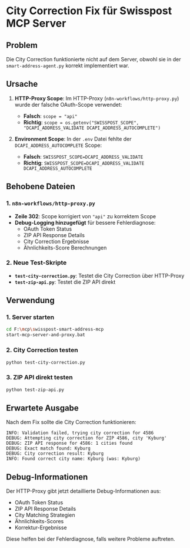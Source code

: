 # City Correction Fix für Swisspost MCP Server

## Problem
Die City Correction funktionierte nicht auf dem Server, obwohl sie in der `smart-address-agent.py` korrekt implementiert war.

## Ursache
1. **HTTP-Proxy Scope**: Im HTTP-Proxy (`n8n-workflows/http-proxy.py`) wurde der falsche OAuth-Scope verwendet:
   - **Falsch**: `scope = "api"`
   - **Richtig**: `scope = os.getenv("SWISSPOST_SCOPE", "DCAPI_ADDRESS_VALIDATE DCAPI_ADDRESS_AUTOCOMPLETE")`

2. **Environment Scope**: In der `.env` Datei fehlte der `DCAPI_ADDRESS_AUTOCOMPLETE` Scope:
   - **Falsch**: `SWISSPOST_SCOPE=DCAPI_ADDRESS_VALIDATE`
   - **Richtig**: `SWISSPOST_SCOPE=DCAPI_ADDRESS_VALIDATE DCAPI_ADDRESS_AUTOCOMPLETE`

## Behobene Dateien

### 1. `n8n-workflows/http-proxy.py`
- **Zeile 302**: Scope korrigiert von `"api"` zu korrektem Scope
- **Debug-Logging hinzugefügt** für bessere Fehlerdiagnose:
  - OAuth Token Status
  - ZIP API Response Details
  - City Correction Ergebnisse
  - Ähnlichkeits-Score Berechnungen

### 2. Neue Test-Skripte
- **`test-city-correction.py`**: Testet die City Correction über HTTP-Proxy
- **`test-zip-api.py`**: Testet die ZIP API direkt

## Verwendung

### 1. Server starten
```bash
cd F:\mcp\swisspost-smart-address-mcp
start-mcp-server-and-proxy.bat
```

### 2. City Correction testen
```bash
python test-city-correction.py
```

### 3. ZIP API direkt testen
```bash
python test-zip-api.py
```

## Erwartete Ausgabe
Nach dem Fix sollte die City Correction funktionieren:

```
INFO: Validation failed, trying city correction for 4586
DEBUG: Attempting city correction for ZIP 4586, city 'Kyburg'
DEBUG: ZIP API response for 4586: 1 cities found
DEBUG: Exact match found: Kyburg
DEBUG: City correction result: Kyburg
INFO: Found correct city name: Kyburg (was: Kyburg)
```

## Debug-Informationen
Der HTTP-Proxy gibt jetzt detaillierte Debug-Informationen aus:
- OAuth Token Status
- ZIP API Response Details
- City Matching Strategien
- Ähnlichkeits-Scores
- Korrektur-Ergebnisse

Diese helfen bei der Fehlerdiagnose, falls weitere Probleme auftreten.
